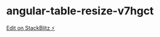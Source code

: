# angular-table-resize-v7hgct

[Edit on StackBlitz ⚡️](https://stackblitz.com/edit/angular-table-resize-v7hgct)